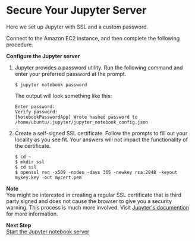 # Secure Your Jupyter Server<a name="setup-jupyter-config"></a>

Here we set up Jupyter with SSL and a custom password\.

Connect to the Amazon EC2 instance, and then complete the following procedure\.

**Configure the Jupyter server**

1. Jupyter provides a password utility\. Run the following command and enter your preferred password at the prompt\.

   ```
   $ jupyter notebook password
   ```

   The output will look something like this:

   ```
   Enter password:
   Verify password:
   [NotebookPasswordApp] Wrote hashed password to /home/ubuntu/.jupyter/jupyter_notebook_config.json
   ```

1. Create a self\-signed SSL certificate\. Follow the prompts to fill out your locality as you see fit\. Your answers will not impact the functionality of the certificate\.

   ```
   $ cd ~
   $ mkdir ssl
   $ cd ssl
   $ openssl req -x509 -nodes -days 365 -newkey rsa:2048 -keyout mykey.key -out mycert.pem
   ```

**Note**  
You might be interested in creating a regular SSL certificate that is third party signed and does not cause the browser to give you a security warning\. This process is much more involved\. Visit [Jupyter's documention](https://jupyter-notebook.readthedocs.io/en/stable/public_server.html#using-let-s-encrypt) for more information\.

**Next Step**  
[Start the Jupyter notebook server](setup-jupyter-start-server.md)